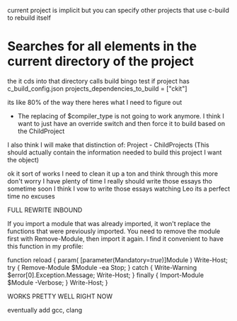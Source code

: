 current project is implicit but you can specify other projects that use c-build to rebuild itself

# Searches for all elements in the current directory of the project
the it cds into that directory calls build bingo
test if project has c_build_config.json
projects_dependencies_to_build = ["ckit"]

its like 80% of the way there heres what I need to figure out
- The replacing of $compiler_type is not going to work anymore. I think I want to just have an override switch and then force it to build
based on the ChildProject

I also think I will make that distinction of:
    Project 
    - ChildProjects (This should actually contain the information needed to build this project I want the object)

ok it sort of works I need to clean it up a ton and think through this more don't worry I have plenty of time
I really should write those essays tho sometime soon I think I vow to write those essays watching Leo its a perfect time no excuses


FULL REWRITE INBOUND

If you import a module that was already imported, it won't replace the functions that were previously imported. You need to remove the module first with Remove-Module, then import it again. I find it convenient to have this function in my profile:

function reload {
  param(
    [parameter(Mandatory=$true)]$Module
  )
  Write-Host;
  try {
    Remove-Module $Module -ea Stop;
  } catch {
    Write-Warning $error[0].Exception.Message;
    Write-Host;
  } finally {
    Import-Module $Module -Verbose;
  }
  Write-Host;
}

WORKS PRETTY WELL RIGHT NOW

eventually add gcc, clang